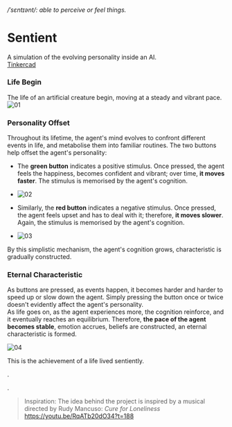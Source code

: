 
###### /ˈsɛntɪənt/: able to perceive or feel things.  
# Sentient  

A simulation of the evolving personality inside an AI.   
[Tinkercad](https://www.tinkercad.com/things/bvWo1WAxS34-p-comp-week-1-labs-jasper-zheng)  


### Life Begin
The life of an artificial creature begin, moving at a steady and vibrant pace.  
![01](https://github.com/msc-creative-computing/p-comp-week-1-labs-jasper-zheng/blob/main/src/01-min.gif?raw=true)  

### Personality Offset
Throughout its lifetime, the agent's mind evolves to confront different events in life, and metabolise them into familiar routines. The two buttons help offset the agent's personality:
 * The **green button** indicates a positive stimulus. Once pressed, the agent feels the happiness, becomes confident and vibrant; over time, **it moves faster**. The stimulus is memorised by the agent's cognition.  

 * ![02](https://github.com/msc-creative-computing/p-comp-week-1-labs-jasper-zheng/blob/main/src/02-min.gif?raw=true)  

 * Similarly, the **red button** indicates a negative stimulus. Once pressed, the agent feels upset and has to deal with it; therefore, **it moves slower**. Again, the stimulus is memorised by the agent's cognition.  
 * ![03](https://github.com/msc-creative-computing/p-comp-week-1-labs-jasper-zheng/blob/main/src/03-min.gif?raw=true)  

By this simplistic mechanism, the agent's cognition grows, characteristic is gradually constructed.

### Eternal Characteristic  

As buttons are pressed, as events happen, it becomes harder and harder to speed up or slow down the agent. Simply pressing the button once or twice doesn't evidently affect the agent's personality.  
As life goes on, as the agent experiences more, the cognition reinforce, and it eventually reaches an equilibrium. Therefore, **the pace of the agent becomes stable**, emotion accrues, beliefs are constructed, an eternal characteristic is formed.  

![04](https://github.com/msc-creative-computing/p-comp-week-1-labs-jasper-zheng/blob/main/src/04-min.gif?raw=true)    

This is the achievement of a life lived sentiently.

.  

.  
> Inspiration: The idea behind the project is inspired by a musical directed by Rudy Mancuso: *Cure for Loneliness*  
 https://youtu.be/RqATb20dO34?t=188  
